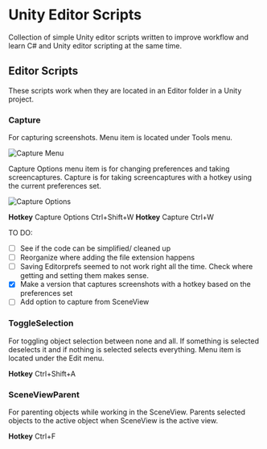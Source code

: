 # Unity Editor Scripts
Collection of simple Unity editor scripts written to improve workflow and learn C# and Unity editor scripting at the same time.

## Editor Scripts
These scripts work when they are located in an Editor folder in a Unity project.

### Capture
For capturing screenshots.
Menu item is located under Tools menu.

![Capture Menu](https://github.com/korintic/UnityEditorScripts/blob/master/Images/CaptureMenu.PNG "Capture.cs and CaptureWithHotkey.cs")

Capture Options menu item is for changing preferences and taking screencaptures.
Capture is for taking screencaptures with a hotkey using the current preferences set.

![Capture Options](https://github.com/korintic/UnityEditorScripts/blob/master/Images/CaptureOptions.PNG "Capture.cs")

**Hotkey** Capture Options Ctrl+Shift+W
**Hotkey** Capture Ctrl+W

TO DO:
- [ ] See if the code can be simplified/ cleaned up
- [ ] Reorganize where adding the file extension happens 
- [ ] Saving Editorprefs seemed to not work right all the time. Check where getting and setting them makes sense.
- [x] Make a version that captures screenshots with a hotkey based on the preferences set
- [ ] Add option to capture from SceneView

### ToggleSelection
For toggling object selection between none and all.
If something is selected deselects it and if nothing is selected selects everything.
Menu item is located under the Edit menu.

**Hotkey** Ctrl+Shift+A

### SceneViewParent
For parenting objects while working in the SceneView.
Parents selected objects to the active object when SceneView is the active view.

**Hotkey** Ctrl+F

